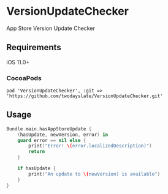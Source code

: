 # VersionUpdateChecker

App Store Version Update Checker

## Requirements

iOS 11.0+

### CocoaPods

```
pod 'VersionUpdateChecker', :git => 'https://github.com/twodayslate/VersionUpdateChecker.git'
```

## Usage

``` swift
Bundle.main.hasAppStoreUpdate {
	(hasUpdate, newVersion, error) in 
	guard error == nil else {
		print("Error! \(error.localizedDescription)")
		return
	}

	if hasUpdate {
		print("An update to \(newVersion) is available")
	}
}
```
